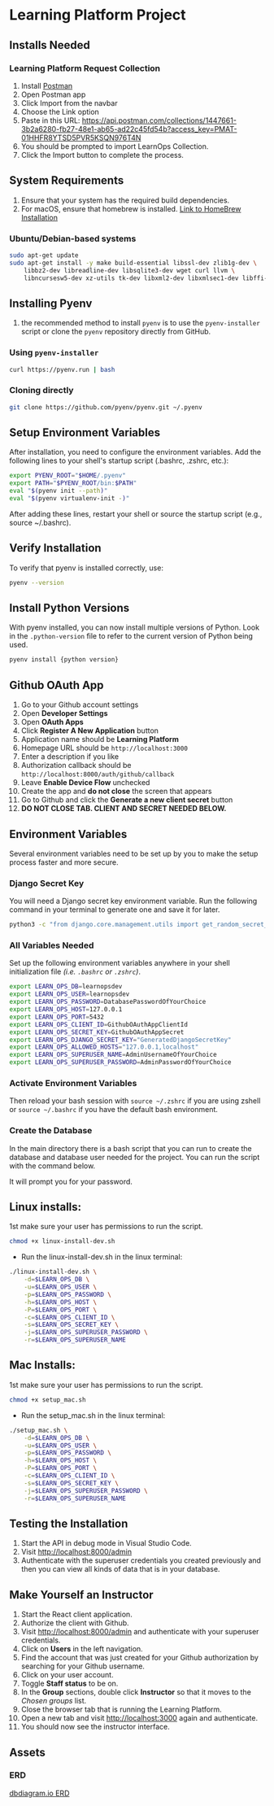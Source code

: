 # Learning Platform Project

## Installs Needed

### Learning Platform Request Collection

1. Install [Postman](https://www.postman.com/downloads/)
1. Open Postman app
1. Click Import from the navbar
1. Choose the Link option
1. Paste in this URL: <https://api.postman.com/collections/1447661-3b2a6280-fb27-48e1-ab65-ad22c45fd54b?access_key=PMAT-01HHFR8YTSD5PVR5KSQN976T4N>
1. You should be prompted to import LearnOps Collection.
1. Click the Import button to complete the process.

## System Requirements

1. Ensure that your system has the required build dependencies.
2. For macOS, ensure that homebrew is installed.
[Link to HomeBrew Installation](https://docs.brew.sh/Installation)

### Ubuntu/Debian-based systems

```bash
sudo apt-get update
sudo apt-get install -y make build-essential libssl-dev zlib1g-dev \
    libbz2-dev libreadline-dev libsqlite3-dev wget curl llvm \
    libncursesw5-dev xz-utils tk-dev libxml2-dev libxmlsec1-dev libffi-dev liblzma-dev
```

## Installing Pyenv

1. the recommended method to install `pyenv` is to use the `pyenv-installer` script or clone the `pyenv` repository directly from GitHub.

### Using `pyenv-installer`

```bash
curl https://pyenv.run | bash
```

### Cloning directly

```bash
git clone https://github.com/pyenv/pyenv.git ~/.pyenv
```

## Setup Environment Variables

After installation, you need to configure the environment variables. Add the following lines to your shell's startup script (.bashrc, .zshrc, etc.):

```bash
export PYENV_ROOT="$HOME/.pyenv"
export PATH="$PYENV_ROOT/bin:$PATH"
eval "$(pyenv init --path)"
eval "$(pyenv virtualenv-init -)"
```

After adding these lines, restart your shell or source the startup script (e.g., source ~/.bashrc).

## Verify Installation

To verify that pyenv is installed correctly, use:

```bash
pyenv --version
```

## Install Python Versions

With pyenv installed, you can now install multiple versions of Python. Look in the `.python-version` file to refer to the current version of Python being used.

```bash
pyenv install {python version}
```

## Github OAuth App

1. Go to your Github account settings
2. Open **Developer Settings**
3. Open **OAuth Apps**
4. Click **Register A New Application** button
5. Application name should be **Learning Platform**
6. Homepage URL should be `http://localhost:3000`
7. Enter a description if you like
8. Authorization callback should be `http://localhost:8000/auth/github/callback`
9. Leave **Enable Device Flow** unchecked
10. Create the app and **do not close** the screen that appears
11. Go to Github and click the **Generate a new client secret** button
12. **DO NOT CLOSE TAB. CLIENT AND SECRET NEEDED BELOW.**

## Environment Variables

Several environment variables need to be set up by you to make the setup process faster and more secure.

### Django Secret Key

You will need a Django secret key environment variable. Run the following command in your terminal to generate one and save it for later.

```sh
python3 -c "from django.core.management.utils import get_random_secret_key; print(get_random_secret_key())"
```

### All Variables Needed

Set up the following environment variables anywhere in your shell initialization file _(i.e. `.bashrc` or `.zshrc`)_.

```sh
export LEARN_OPS_DB=learnopsdev
export LEARN_OPS_USER=learnopsdev
export LEARN_OPS_PASSWORD=DatabasePasswordOfYourChoice
export LEARN_OPS_HOST=127.0.0.1
export LEARN_OPS_PORT=5432
export LEARN_OPS_CLIENT_ID=GithubOAuthAppClientId
export LEARN_OPS_SECRET_KEY=GithubOAuthAppSecret
export LEARN_OPS_DJANGO_SECRET_KEY="GeneratedDjangoSecretKey"
export LEARN_OPS_ALLOWED_HOSTS="127.0.0.1,localhost"
export LEARN_OPS_SUPERUSER_NAME=AdminUsernameOfYourChoice
export LEARN_OPS_SUPERUSER_PASSWORD=AdminPasswordOfYourChoice
```

### Activate Environment Variables

Then reload your bash session with `source ~/.zshrc` if you are using zshell or `source ~/.bashrc` if you have the default bash environment.

### Create the Database

In the main directory there is a bash script that you can run to create the database and database user needed for the project. You can run the script with the command below.

It will prompt you for your password.


## Linux installs:

1st make sure your user has permissions to run the script.
```bash
chmod +x linux-install-dev.sh
```

- Run the linux-install-dev.sh in the linux terminal:

```bash 
./linux-install-dev.sh \
    -d=$LEARN_OPS_DB \
    -u=$LEARN_OPS_USER \
    -p=$LEARN_OPS_PASSWORD \
    -h=$LEARN_OPS_HOST \
    -P=$LEARN_OPS_PORT \
    -c=$LEARN_OPS_CLIENT_ID \
    -s=$LEARN_OPS_SECRET_KEY \
    -j=$LEARN_OPS_SUPERUSER_PASSWORD \
    -r=$LEARN_OPS_SUPERUSER_NAME
```
## Mac Installs:

1st make sure your user has permissions to run the script.
```bash
chmod +x setup_mac.sh
```

- Run the setup_mac.sh in the linux terminal:

```bash 
./setup_mac.sh \
    -d=$LEARN_OPS_DB \
    -u=$LEARN_OPS_USER \
    -p=$LEARN_OPS_PASSWORD \
    -h=$LEARN_OPS_HOST \
    -P=$LEARN_OPS_PORT \
    -c=$LEARN_OPS_CLIENT_ID \
    -s=$LEARN_OPS_SECRET_KEY \
    -j=$LEARN_OPS_SUPERUSER_PASSWORD \
    -r=$LEARN_OPS_SUPERUSER_NAME
```

## Testing the Installation

1. Start the API in debug mode in Visual Studio Code.
2. Visit <http://localhost:8000/admin>
3. Authenticate with the superuser credentials you created previously and then you can view all kinds of data that is in your database.

## Make Yourself an Instructor

1. Start the React client application.
2. Authorize the client with Github.
3. Visit <http://localhost:8000/admin> and authenticate with your superuser credentials.
4. Click on **Users** in the left navigation.
5. Find the account that was just created for your Github authorization by searching for your Github username.
6. Click on your user account.
7. Toggle **Staff status** to be on.
8. In the **Group** sections, double click **Instructor** so that it moves to the _Chosen groups_ list.
9. Close the browser tab that is running the Learning Platform.
10. Open a new tab and visit <http://localhost:3000> again and authenticate.
11. You should now see the instructor interface.

## Assets

### ERD

[dbdiagram.io ERD](https://dbdiagram.io/d/6005cc1080d742080a36d6d8)
